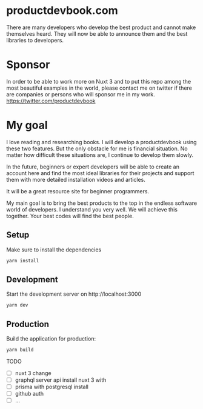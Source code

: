 # productdevbook.com
There are many developers who develop the best product and cannot make themselves heard. They will now be able to announce them and the best libraries to developers.

# Sponsor

In order to be able to work more on Nuxt 3 and to put this repo among the most beautiful examples in the world, please contact me on twitter if there are companies or persons who will sponsor me in my work.
https://twitter.com/productdevbook

# My goal

I love reading and researching books. I will develop a productdevbook using these two features. But the only obstacle for me is financial situation. No matter how difficult these situations are, I continue to develop them slowly.

In the future, beginners or expert developers will be able to create an account here and find the most ideal libraries for their projects and support them with more detailed installation videos and articles.

It will be a great resource site for beginner programmers.

My main goal is to bring the best products to the top in the endless software world of developers. I understand you very well. We will achieve this together. Your best codes will find the best people.

## Setup

Make sure to install the dependencies

```bash
yarn install
```

## Development

Start the development server on http://localhost:3000

```bash
yarn dev
```

## Production

Build the application for production:

```bash
yarn build
```
TODO
- [ ] nuxt 3 change
- [ ] graphql server api install nuxt 3 with
- [ ] prisma with postgresql install
- [ ] github auth
- [ ] ...

